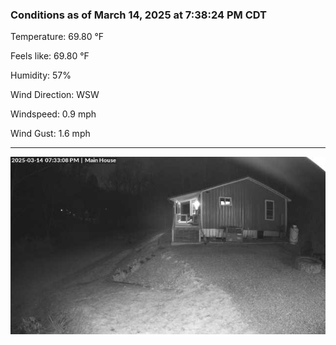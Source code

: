 ### Conditions as of March 14, 2025 at 7:38:24 PM CDT 

Temperature: 69.80 &deg;F

Feels like: 69.80 &deg;F

Humidity: 57%

Wind Direction: WSW

Windspeed: 0.9 mph

Wind Gust: 1.6 mph

---

<img src="./images/latest.jpeg"/>

